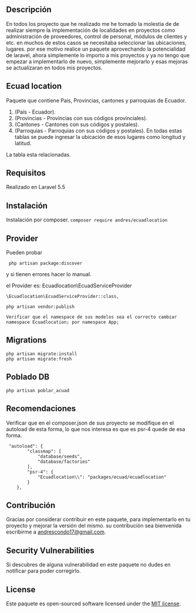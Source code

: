 ## Descripción

En todos los proyecto que he realizado me he tomado la molestia de de realizar siempre la implementación de localidades en proyectos como administración de proveedores, control de personal, módulos de clientes y etc. en muchos de estos casos se necesitaba seleccionar las ubicaciones, lugares. por ese motivo realice un paquete aprovechando la potencialidad de laravel, ahora simplemente lo importo a mis proyectos y ya no tengo que empezar a implementarlo de nuevo, simplemente mejorarlo y esas mejoras se actualizaran en todos mis proyectos. 

## Ecuad location

Paquete que contiene País, Provincias, cantones y parroquias de Ecuador. 
1. (País - Ecuador).
2. (Provincias - Provincias con sus códigos provinciales).
3. (Cantones - Cantones con sus códigos y postales).
4. (Parroquias - Parroquias con sus códigos y postales).
En todas estas tablas se puede ingresar la ubicación de esos lugares como longitud y latitud.

La tabla esta relacionadas.

## Requisitos
Realizado en Laravel 5.5

## Instalación

Instalación por composer.
    ```
    composer require andres/ecuadlocation
    ```

## Provider

Pueden probar 
```
 php artisan package:discover
 ```

 y si tienen errores hacer lo manual.

 el Provider es: Ecuadlocation\\EcuadServiceProvider

```
\Ecuadlocation\EcuadServiceProvider::class,
```

```
php artisan vendor:publish
```

```
Verificar que el namespace de sus modelos sea el correcto cambiar 
namespace Ecuadlocation; por namespace App;
```


## Migrations
```
php artisan migrate:install
php artisan migrate:fresh
```

## Poblado DB
```
php artisan poblar_acuad
```

## Recomendaciones
Verificar que en el composer.json de sus proyecto se modifique en el autoload de esta forma,
lo que nos interesa es que es psr-4 quede de esa forma.
```
 "autoload": {
        "classmap": [
            "database/seeds",
            "database/factories"
        ],
        "psr-4": {
            "Ecuadlocation\\": "packages/ecuad/ecuadlocation"
        }
    },
```

## Contribución

Gracias por considerar contribuir en este paquete, para implementarlo en tu proyecto y mejorar la versión del mismo. su contribución sea bienvenida escribirme a [andrescondo17@gmail.com](mailto:andrescondo17@gmail.com).

## Security Vulnerabilities

Si descubres de alguna vulnerabilidad en este paquete no dudes en notificar para poder corregirlo.

## License

Este paquete es open-sourced software licensed under the [MIT license](http://opensource.org/licenses/MIT).

